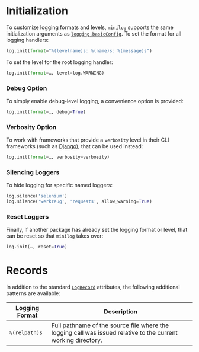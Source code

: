 # Initialization

To customize logging formats and levels, `minilog` supports the same initialization arguments as [`logging.basicConfig`](https://docs.python.org/3/library/logging.html#logging.basicConfig). To set the format for all logging handlers:

```python
log.init(format="%(levelname)s: %(name)s: %(message)s")
```

To set the level for the root logging handler:

```python
log.init(format=…, level=log.WARNING)
```

### Debug Option

To simply enable debug-level logging, a convenience option is provided:

```python
log.init(format=…, debug=True)
```

### Verbosity Option

To work with frameworks that provide a `verbosity` level in their CLI frameworks (such as [Django](https://docs.djangoproject.com/en/2.1/ref/django-admin/#cmdoption-verbosity)), that can be used instead:

```python
log.init(format=…, verbosity=verbosity)
```

### Silencing Loggers

To hide logging for specific named loggers:

```python
log.silence('selenium')
log.silence('werkzeug', 'requests', allow_warning=True)
```

### Reset Loggers

Finally, if another package has already set the logging format or level, that can be reset so that `minilog` takes over:

```python
log.init(…, reset=True)
```

# Records

In addition to the standard [`LogRecord`](https://docs.python.org/3/library/logging.html#logrecord-attributes) attributes, the following additional patterns are available:

| Logging Format  | Description
| --- | --- |
| `%(relpath)s` | Full pathname of the source file where the logging call was issued relative to the current working directory. |
